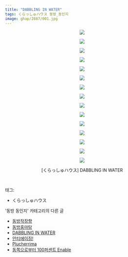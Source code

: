 ```yaml
---
title: "DABBLING IN WATER"
tags: くらっしゅハウス 동방_동인지
image: ghap/2887/001.jpg
---
```

<div class="article">
<p style="text-align: center; clear: none; float: none;"><img src="{{ site.nasurl }}/ghap/2887/001.jpg"/></p>
<p style="text-align: center; clear: none; float: none;"><img src="{{ site.nasurl }}/ghap/2887/002.jpg"/></p>
<p style="text-align: center; clear: none; float: none;"><img src="{{ site.nasurl }}/ghap/2887/003.jpg"/></p>
<p style="text-align: center; clear: none; float: none;"><img src="{{ site.nasurl }}/ghap/2887/004.jpg"/></p>
<p style="text-align: center; clear: none; float: none;"><img src="{{ site.nasurl }}/ghap/2887/005.jpg"/></p>
<p style="text-align: center; clear: none; float: none;"><img src="{{ site.nasurl }}/ghap/2887/006.jpg"/></p>
<p style="text-align: center; clear: none; float: none;"><img src="{{ site.nasurl }}/ghap/2887/007.jpg"/></p>
<p style="text-align: center; clear: none; float: none;"><img src="{{ site.nasurl }}/ghap/2887/008.jpg"/></p>
<p style="text-align: center; clear: none; float: none;"><img src="{{ site.nasurl }}/ghap/2887/009.jpg"/></p>
<p style="text-align: center; clear: none; float: none;"><img src="{{ site.nasurl }}/ghap/2887/010.jpg"/></p>
<p style="text-align: center; clear: none; float: none;"><img src="{{ site.nasurl }}/ghap/2887/011.jpg"/></p>
<p style="text-align: center; clear: none; float: none;"><img src="{{ site.nasurl }}/ghap/2887/012.jpg"/></p>
<p style="text-align: center; clear: none; float: none;"><img src="{{ site.nasurl }}/ghap/2887/013.jpg"/></p>
<p style="text-align: center; clear: none; float: none;"><img src="{{ site.nasurl }}/ghap/2887/014.jpg"/></p>
<p style="text-align: center; clear: none; float: none;"><img src="{{ site.nasurl }}/ghap/2887/015.jpg"/></p>
<p style="text-align: center; clear: none; float: none;">[くらっしゅハウス] DABBLING IN WATER</p>
<p><br/></p>
</div><div class="tagTrail">
<p>태그: </p>
<ul>
<li>くらっしゅハウス</li>
</ul>
</div><div class="another">
<p>'동방 동인지' 카테고리의 다른 글</p>
<ul>
<li><a href="/2016-12-12-ghap_2890">동방작장향</a></li>
<li><a href="/2016-12-12-ghap_2889">동방홍마탕</a></li>
<li><a href="/2016-12-12-ghap_2887">DABBLING IN WATER</a></li>
<li><a href="/2016-12-12-ghap_2886">안티에이징!</a></li>
<li><a href="/2016-12-10-ghap_2885">Plucherrima</a></li>
<li><a href="/2016-12-10-ghap_2884">동쪽으로부터 100퍼센트 Enable</a></li>
</ul>
</div><div class="cb_module cb_fluid">
<div class="cb_wrt cb_profile">
</div><!-- commentList close -->
</div>